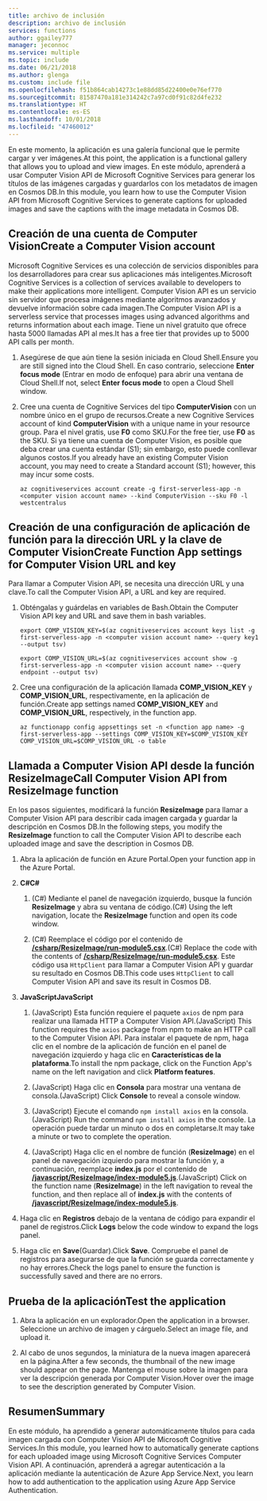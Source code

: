 ```yaml
---
title: archivo de inclusión
description: archivo de inclusión
services: functions
author: ggailey777
manager: jeconnoc
ms.service: multiple
ms.topic: include
ms.date: 06/21/2018
ms.author: glenga
ms.custom: include file
ms.openlocfilehash: f51b864cab14273c1e88dd85d22400e0e76ef770
ms.sourcegitcommit: 81587470a181e314242c7a97cd0f91c82d4fe232
ms.translationtype: HT
ms.contentlocale: es-ES
ms.lasthandoff: 10/01/2018
ms.locfileid: "47460012"
---
```

<span data-ttu-id="ba019-103">En este momento, la aplicación es una galería funcional que le permite cargar y ver imágenes.</span><span class="sxs-lookup"><span data-stu-id="ba019-103">At this point, the application is a functional gallery that allows you to upload and view images.</span></span> <span data-ttu-id="ba019-104">En este módulo, aprenderá a usar Computer Vision API de Microsoft Cognitive Services para generar los títulos de las imágenes cargadas y guardarlos con los metadatos de imagen en Cosmos DB.</span><span class="sxs-lookup"><span data-stu-id="ba019-104">In this module, you learn how to use the Computer Vision API from Microsoft Cognitive Services to generate captions for uploaded images and save the captions with the image metadata in Cosmos DB.</span></span>

## <a name="create-a-computer-vision-account"></a><span data-ttu-id="ba019-105">Creación de una cuenta de Computer Vision</span><span class="sxs-lookup"><span data-stu-id="ba019-105">Create a Computer Vision account</span></span>

<span data-ttu-id="ba019-106">Microsoft Cognitive Services es una colección de servicios disponibles para los desarrolladores para crear sus aplicaciones más inteligentes.</span><span class="sxs-lookup"><span data-stu-id="ba019-106">Microsoft Cognitive Services is a collection of services available to developers to make their applications more intelligent.</span></span> <span data-ttu-id="ba019-107">Computer Vision API es un servicio sin servidor que procesa imágenes mediante algoritmos avanzados y devuelve información sobre cada imagen.</span><span class="sxs-lookup"><span data-stu-id="ba019-107">The Computer Vision API is a serverless service that processes images using advanced algorithms and returns information about each image.</span></span> <span data-ttu-id="ba019-108">Tiene un nivel gratuito que ofrece hasta 5000 llamadas API al mes.</span><span class="sxs-lookup"><span data-stu-id="ba019-108">It has a free tier that provides up to 5000 API calls per month.</span></span>

1. <span data-ttu-id="ba019-109">Asegúrese de que aún tiene la sesión iniciada en Cloud Shell.</span><span class="sxs-lookup"><span data-stu-id="ba019-109">Ensure you are still signed into the Cloud Shell.</span></span> <span data-ttu-id="ba019-110">En caso contrario, seleccione **Enter focus mode** (Entrar en modo de enfoque) para abrir una ventana de Cloud Shell.</span><span class="sxs-lookup"><span data-stu-id="ba019-110">If not, select **Enter focus mode** to open a Cloud Shell window.</span></span> 

1. <span data-ttu-id="ba019-111">Cree una cuenta de Cognitive Services del tipo **ComputerVision** con un nombre único en el grupo de recursos.</span><span class="sxs-lookup"><span data-stu-id="ba019-111">Create a new Cognitive Services account of kind **ComputerVision** with a unique name in your resource group.</span></span> <span data-ttu-id="ba019-112">Para el nivel gratis, use **F0** como SKU.</span><span class="sxs-lookup"><span data-stu-id="ba019-112">For the free tier, use **F0** as the SKU.</span></span> <span data-ttu-id="ba019-113">Si ya tiene una cuenta de Computer Vision, es posible que deba crear una cuenta estándar (S1); sin embargo, esto puede conllevar algunos costos.</span><span class="sxs-lookup"><span data-stu-id="ba019-113">If you already have an existing Computer Vision account, you may need to create a Standard account (S1); however, this may incur some costs.</span></span>

    ```azurecli
    az cognitiveservices account create -g first-serverless-app -n <computer vision account name> --kind ComputerVision --sku F0 -l westcentralus
    ```


## <a name="create-function-app-settings-for-computer-vision-url-and-key"></a><span data-ttu-id="ba019-114">Creación de una configuración de aplicación de función para la dirección URL y la clave de Computer Vision</span><span class="sxs-lookup"><span data-stu-id="ba019-114">Create Function App settings for Computer Vision URL and key</span></span>

<span data-ttu-id="ba019-115">Para llamar a Computer Vision API, se necesita una dirección URL y una clave.</span><span class="sxs-lookup"><span data-stu-id="ba019-115">To call the Computer Vision API, a URL and key are required.</span></span>

1. <span data-ttu-id="ba019-116">Obténgalas y guárdelas en variables de Bash.</span><span class="sxs-lookup"><span data-stu-id="ba019-116">Obtain the Computer Vision API key and URL and save them in bash variables.</span></span>

    ```azurecli
    export COMP_VISION_KEY=$(az cognitiveservices account keys list -g first-serverless-app -n <computer vision account name> --query key1 --output tsv)
    ```
    ```azurecli
    export COMP_VISION_URL=$(az cognitiveservices account show -g first-serverless-app -n <computer vision account name> --query endpoint --output tsv)
    ```

1. <span data-ttu-id="ba019-117">Cree una configuración de la aplicación llamada **COMP_VISION_KEY** y **COMP_VISION_URL**, respectivamente, en la aplicación de función.</span><span class="sxs-lookup"><span data-stu-id="ba019-117">Create app settings named **COMP_VISION_KEY** and **COMP_VISION_URL**, respectively, in the function app.</span></span>

    ```azurecli
    az functionapp config appsettings set -n <function app name> -g first-serverless-app --settings COMP_VISION_KEY=$COMP_VISION_KEY COMP_VISION_URL=$COMP_VISION_URL -o table
    ```


## <a name="call-computer-vision-api-from-resizeimage-function"></a><span data-ttu-id="ba019-118">Llamada a Computer Vision API desde la función ResizeImage</span><span class="sxs-lookup"><span data-stu-id="ba019-118">Call Computer Vision API from ResizeImage function</span></span>

<span data-ttu-id="ba019-119">En los pasos siguientes, modificará la función **ResizeImage** para llamar a Computer Vision API para describir cada imagen cargada y guardar la descripción en Cosmos DB.</span><span class="sxs-lookup"><span data-stu-id="ba019-119">In the following steps, you modify the **ResizeImage** function to call the Computer Vision API to describe each uploaded image and save the description in Cosmos DB.</span></span>

1. <span data-ttu-id="ba019-120">Abra la aplicación de función en Azure Portal.</span><span class="sxs-lookup"><span data-stu-id="ba019-120">Open your function app in the Azure Portal.</span></span>

1. <span data-ttu-id="ba019-121">**C#**</span><span class="sxs-lookup"><span data-stu-id="ba019-121">**C#**</span></span>

    1. <span data-ttu-id="ba019-122">(C#) Mediante el panel de navegación izquierdo, busque la función **ResizeImage** y abra su ventana de código.</span><span class="sxs-lookup"><span data-stu-id="ba019-122">(C#) Using the left navigation, locate the **ResizeImage** function and open its code window.</span></span>

    1. <span data-ttu-id="ba019-123">(C#) Reemplace el código por el contenido de [**/csharp/ResizeImage/run-module5.csx**](https://raw.githubusercontent.com/Azure-Samples/functions-first-serverless-web-application/master/csharp/ResizeImage/run-module5.csx).</span><span class="sxs-lookup"><span data-stu-id="ba019-123">(C#) Replace the code with the contents of [**/csharp/ResizeImage/run-module5.csx**](https://raw.githubusercontent.com/Azure-Samples/functions-first-serverless-web-application/master/csharp/ResizeImage/run-module5.csx).</span></span> <span data-ttu-id="ba019-124">Este código usa `HttpClient` para llamar a Computer Vision API y guardar su resultado en Cosmos DB.</span><span class="sxs-lookup"><span data-stu-id="ba019-124">This code uses `HttpClient` to call Computer Vision API and save its result in Cosmos DB.</span></span>

1. <span data-ttu-id="ba019-125">**JavaScript**</span><span class="sxs-lookup"><span data-stu-id="ba019-125">**JavaScript**</span></span>

    1. <span data-ttu-id="ba019-126">(JavaScript) Esta función requiere el paquete `axios` de npm para realizar una llamada HTTP a Computer Vision API.</span><span class="sxs-lookup"><span data-stu-id="ba019-126">(JavaScript) This function requires the `axios` package from npm to make an HTTP call to the Computer Vision API.</span></span> <span data-ttu-id="ba019-127">Para instalar el paquete de npm, haga clic en el nombre de la aplicación de función en el panel de navegación izquierdo y haga clic en **Características de la plataforma**.</span><span class="sxs-lookup"><span data-stu-id="ba019-127">To install the npm package, click on the Function App's name on the left navigation and click **Platform features**.</span></span>

    1. <span data-ttu-id="ba019-128">(JavaScript) Haga clic en **Consola** para mostrar una ventana de consola.</span><span class="sxs-lookup"><span data-stu-id="ba019-128">(JavaScript) Click **Console** to reveal a console window.</span></span>

    1. <span data-ttu-id="ba019-129">(JavaScript) Ejecute el comando `npm install axios` en la consola.</span><span class="sxs-lookup"><span data-stu-id="ba019-129">(JavaScript) Run the command `npm install axios` in the console.</span></span> <span data-ttu-id="ba019-130">La operación puede tardar un minuto o dos en completarse.</span><span class="sxs-lookup"><span data-stu-id="ba019-130">It may take a minute or two to complete the operation.</span></span>

    1. <span data-ttu-id="ba019-131">(JavaScript) Haga clic en el nombre de función (**ResizeImage**) en el panel de navegación izquierdo para mostrar la función y, a continuación, reemplace **index.js** por el contenido de [**/javascript/ResizeImage/index-module5.js**](https://raw.githubusercontent.com/Azure-Samples/functions-first-serverless-web-application/master/javascript/ResizeImage/index-module5.js).</span><span class="sxs-lookup"><span data-stu-id="ba019-131">(JavaScript) Click on the function name (**ResizeImage**) in the left navigation to reveal the function, and then replace all of **index.js** with the contents of [**/javascript/ResizeImage/index-module5.js**](https://raw.githubusercontent.com/Azure-Samples/functions-first-serverless-web-application/master/javascript/ResizeImage/index-module5.js).</span></span>

1. <span data-ttu-id="ba019-132">Haga clic en **Registros** debajo de la ventana de código para expandir el panel de registros.</span><span class="sxs-lookup"><span data-stu-id="ba019-132">Click **Logs** below the code window to expand the logs panel.</span></span>

1. <span data-ttu-id="ba019-133">Haga clic en **Save**(Guardar).</span><span class="sxs-lookup"><span data-stu-id="ba019-133">Click **Save**.</span></span> <span data-ttu-id="ba019-134">Compruebe el panel de registros para asegurarse de que la función se guarda correctamente y no hay errores.</span><span class="sxs-lookup"><span data-stu-id="ba019-134">Check the logs panel to ensure the function is successfully saved and there are no errors.</span></span>


## <a name="test-the-application"></a><span data-ttu-id="ba019-135">Prueba de la aplicación</span><span class="sxs-lookup"><span data-stu-id="ba019-135">Test the application</span></span>

1. <span data-ttu-id="ba019-136">Abra la aplicación en un explorador.</span><span class="sxs-lookup"><span data-stu-id="ba019-136">Open the application in a browser.</span></span> <span data-ttu-id="ba019-137">Seleccione un archivo de imagen y cárguelo.</span><span class="sxs-lookup"><span data-stu-id="ba019-137">Select an image file, and upload it.</span></span>

1. <span data-ttu-id="ba019-138">Al cabo de unos segundos, la miniatura de la nueva imagen aparecerá en la página.</span><span class="sxs-lookup"><span data-stu-id="ba019-138">After a few seconds, the thumbnail of the new image should appear on the page.</span></span> <span data-ttu-id="ba019-139">Mantenga el mouse sobre la imagen para ver la descripción generada por Computer Vision.</span><span class="sxs-lookup"><span data-stu-id="ba019-139">Hover over the image to see the description generated by Computer Vision.</span></span>


## <a name="summary"></a><span data-ttu-id="ba019-140">Resumen</span><span class="sxs-lookup"><span data-stu-id="ba019-140">Summary</span></span>

<span data-ttu-id="ba019-141">En este módulo, ha aprendido a generar automáticamente títulos para cada imagen cargada con Computer Vision API de Microsoft Cognitive Services.</span><span class="sxs-lookup"><span data-stu-id="ba019-141">In this module, you learned how to automatically generate captions for each uploaded image using Microsoft Cognitive Services Computer Vision API.</span></span> <span data-ttu-id="ba019-142">A continuación, aprenderá a agregar autenticación a la aplicación mediante la autenticación de Azure App Service.</span><span class="sxs-lookup"><span data-stu-id="ba019-142">Next, you learn how to add authentication to the application using Azure App Service Authentication.</span></span>
